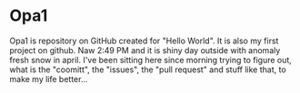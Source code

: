 # Opa1
Opa1 is repository on GitHub created for "Hello World". It is also my first project on github.
Naw 2:49 PM and it is shiny day outside with anomaly fresh snow in april. I've been sitting here since morning trying to figure out, what is the "coomitt", the "issues", the "pull request" and stuff like that, to make my life better...
